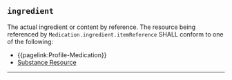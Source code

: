 ## `ingredient`

The actual ingredient or content by reference. The resource being referenced by `Medication.ingredient.itemReference` SHALL conform to one of the following:

- {{pagelink:Profile-Medication}}
- [Substance Resource](https://hl7.org/fhir/r4/substance.html)

---
